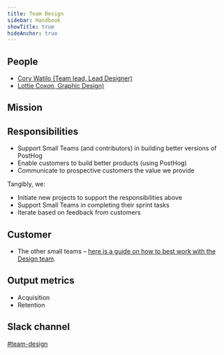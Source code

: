 ```yaml
---
title: Team Design
sidebar: Handbook
showTitle: true
hideAnchor: true
---
```


## People

- [Cory Watilo (Team lead, Lead Designer)](/handbook/company/team/#cory-watilo-lead-designer)
- [Lottie Coxon, Graphic Design)](/handbook/company/team#lottie-coxon-graphic-designer)

## Mission



## Responsibilities

- Support Small Teams (and contributors) in building better versions of PostHog
- Enable customers to build better products (using PostHog)
- Communicate to prospective customers the value we provide

Tangibly, we:

- Initiate new projects to support the responsibilities above
- Support Small Teams in completing their sprint tasks
- Iterate based on feedback from customers

## Customer

- The other small teams – [here is a guide on how to best work with the Design team](/handbook/company/working-with-design). 

## Output metrics

- Acquisition
- Retention

## Slack channel

[#team-design](https://posthog.slack.com/messages/team-design)
